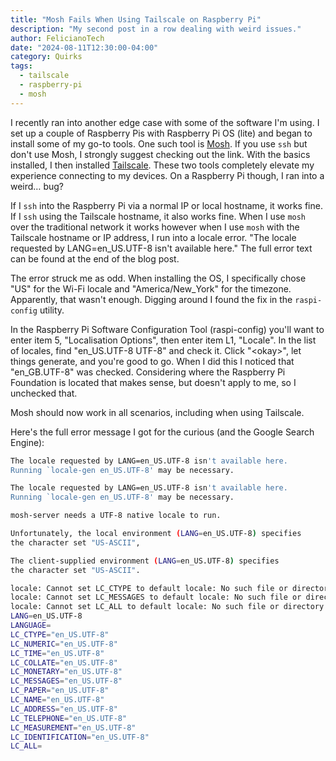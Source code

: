 ```yaml
---
title: "Mosh Fails When Using Tailscale on Raspberry Pi"
description: "My second post in a row dealing with weird issues."
author: FelicianoTech
date: "2024-08-11T12:30:00-04:00"
category: Quirks
tags:
  - tailscale
  - raspberry-pi
  - mosh
---
```


I recently ran into another edge case with some of the software I'm using.
I set up a couple of Raspberry Pis with Raspberry Pi OS (lite) and began to install some of my go-to tools.
One such tool is [Mosh](https://mosh.org/).
If you use `ssh` but don't use Mosh, I strongly suggest checking out the link.
With the basics installed, I then installed [Tailscale](https://tailscale.com/).
These two tools completely elevate my experience connecting to my devices.
On a Raspberry Pi though, I ran into a weird… bug?

If I `ssh` into the Raspberry Pi via a normal IP or local hostname, it works fine.
If I `ssh` using the Tailscale hostname, it also works fine.
When I use `mosh` over the traditional network it works however when I use `mosh` with the Tailscale hostname or IP address, I run into a locale error.
"The locale requested by LANG=en\_US.UTF-8 isn't available here."
The full error text can be found at the end of the blog post.

The error struck me as odd.
When installing the OS, I specifically chose "US" for the Wi-Fi locale and "America/New\_York" for the timezone.
Apparently, that wasn't enough.
Digging around I found the fix in the `raspi-config` utility.

In the Raspberry Pi Software Configuration Tool (raspi-config) you'll want to enter item 5, "Localisation Options", then enter item L1, "Locale".
In the list of locales, find "en\_US.UTF-8 UTF-8" and check it.
Click "\<okay\>", let things generate, and you're good to go.
When I did this I noticed that "en\_GB.UTF-8" was checked.
Considering where the Raspberry Pi Foundation is located that makes sense, but doesn't apply to me, so I unchecked that.

Mosh should now work in all scenarios, including when using Tailscale.

Here's the full error message I got for the curious (and the Google Search Engine):

```bash
The locale requested by LANG=en_US.UTF-8 isn't available here.
Running `locale-gen en_US.UTF-8' may be necessary.

The locale requested by LANG=en_US.UTF-8 isn't available here.
Running `locale-gen en_US.UTF-8' may be necessary.

mosh-server needs a UTF-8 native locale to run.

Unfortunately, the local environment (LANG=en_US.UTF-8) specifies
the character set "US-ASCII",

The client-supplied environment (LANG=en_US.UTF-8) specifies
the character set "US-ASCII".

locale: Cannot set LC_CTYPE to default locale: No such file or directory
locale: Cannot set LC_MESSAGES to default locale: No such file or directory
locale: Cannot set LC_ALL to default locale: No such file or directory
LANG=en_US.UTF-8
LANGUAGE=
LC_CTYPE="en_US.UTF-8"
LC_NUMERIC="en_US.UTF-8"
LC_TIME="en_US.UTF-8"
LC_COLLATE="en_US.UTF-8"
LC_MONETARY="en_US.UTF-8"
LC_MESSAGES="en_US.UTF-8"
LC_PAPER="en_US.UTF-8"
LC_NAME="en_US.UTF-8"
LC_ADDRESS="en_US.UTF-8"
LC_TELEPHONE="en_US.UTF-8"
LC_MEASUREMENT="en_US.UTF-8"
LC_IDENTIFICATION="en_US.UTF-8"
LC_ALL=
```
